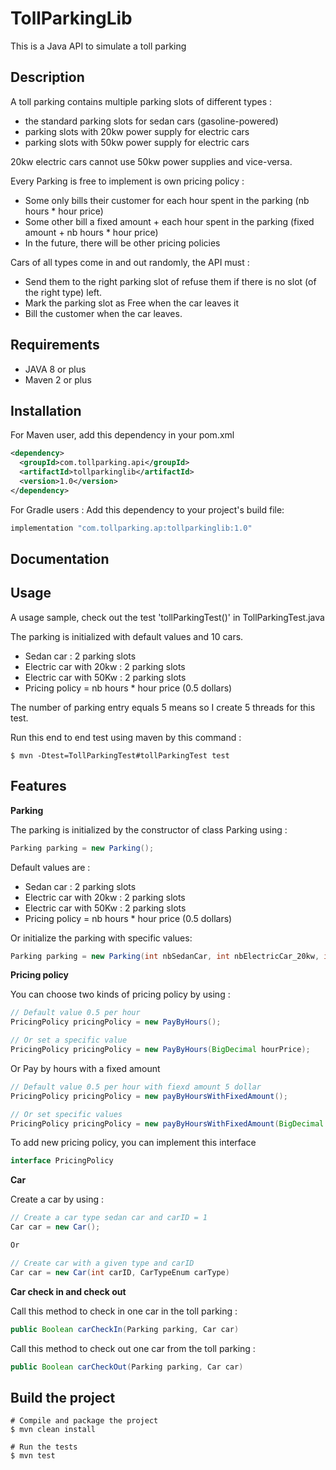 # TollParkingLib

This is a Java API to simulate a toll parking

## Description

A toll parking contains multiple parking slots of different types :
- the standard parking slots for sedan cars (gasoline-powered)
- parking slots with 20kw power supply for electric cars
- parking slots with 50kw power supply for electric cars

20kw electric cars cannot use 50kw power supplies and vice-versa.

Every Parking is free to implement is own pricing policy :
- Some only bills their customer for each hour spent in the parking (nb hours * hour price)
- Some other bill a fixed amount + each hour spent in the parking (fixed amount + nb hours *
hour price)
- In the future, there will be other pricing policies

Cars of all types come in and out randomly, the API must :
- Send them to the right parking slot of refuse them if there is no slot (of the right type) left.
- Mark the parking slot as Free when the car leaves it
- Bill the customer when the car leaves.

## Requirements
- JAVA 8 or plus
- Maven 2 or plus

## Installation
For Maven user, add this dependency in your pom.xml
```xml
<dependency>
  <groupId>com.tollparking.api</groupId>
  <artifactId>tollparkinglib</artifactId>
  <version>1.0</version>
</dependency>
```

For Gradle users :
Add this dependency to your project's build file:
```groovy
implementation "com.tollparking.ap:tollparkinglib:1.0"
```
## Documentation

## Usage 

A usage sample, check out the test 'tollParkingTest()' in TollParkingTest.java

The parking is initialized with default values and 10 cars.
- Sedan car : 2 parking slots
- Electric car with 20kw : 2 parking slots
- Electric car with 50Kw : 2 parking slots
- Pricing policy = nb hours * hour price (0.5 dollars)

The number of parking entry equals 5 means so I create 5 threads for this test.

Run this end to end test using maven by this command :
```
$ mvn -Dtest=TollParkingTest#tollParkingTest test
```

## Features

**Parking**

The parking is initialized by the constructor of class Parking using :
```java
Parking parking = new Parking();
```

Default values are : 
- Sedan car : 2 parking slots
- Electric car with 20kw : 2 parking slots
- Electric car with 50Kw : 2 parking slots
- Pricing policy = nb hours * hour price (0.5 dollars)

Or initialize the parking with specific values:
```java
Parking parking = new Parking(int nbSedanCar, int nbElectricCar_20kw, int nbElectricCar_50kw, PricingPolicy pricingPolicy)
```

**Pricing policy**

You can choose two kinds of pricing policy by using :

```Java
// Default value 0.5 per hour
PricingPolicy pricingPolicy = new PayByHours();  

// Or set a specific value
PricingPolicy pricingPolicy = new PayByHours(BigDecimal hourPrice); 
````
Or Pay by hours with a fixed amount
```java
// Default value 0.5 per hour with fiexd amount 5 dollar
PricingPolicy pricingPolicy = new payByHoursWithFixedAmount(); 

// Or set specific values
PricingPolicy pricingPolicy = new payByHoursWithFixedAmount(BigDecimal fixedAmount, BigDecimal hourPrice);
```



To add new pricing policy, you can implement this interface
```java
interface PricingPolicy
```
**Car**

Create a car by using :
```java
// Create a car type sedan car and carID = 1
Car car = new Car(); 

Or 

// Create car with a given type and carID
Car car = new Car(int carID, CarTypeEnum carType)
```

**Car check in and check out**

Call this method to check in one car in the toll parking : 
```java
public Boolean carCheckIn(Parking parking, Car car)
```

Call this method to check out one car from the toll parking :
```java 
public Boolean carCheckOut(Parking parking, Car car)
```
## Build the project
```shell script
# Compile and package the project
$ mvn clean install

# Run the tests
$ mvn test
```